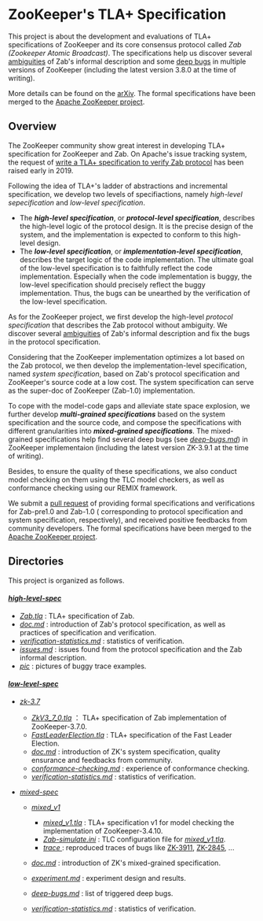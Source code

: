 # ZooKeeper's TLA+ Specification

This project is about the development and evaluations of TLA+ specifications of ZooKeeper and its core consensus protocol called *Zab (Zookeeper Atomic Broadcast)*. The specifications help us discover several [ambiguities](high-level-spec/issues.md) of Zab's informal description and some [deep bugs](low-level-spec/mixed-spec/deep-bugs.md) in multiple versions of ZooKeeper (including the latest version 3.8.0 at the time of writing). 

More details can be found on the [arXiv](https://arxiv.org/abs/2409.14301). The formal specifications have been merged to the [Apache ZooKeeper project](https://github.com/apache/zookeeper). 



## Overview

The ZooKeeper community show great interest in developing TLA+ specification for ZooKeeper and Zab. On Apache's issue tracking system, the request of [write a TLA+ specification to verify Zab protocol](https://issues.apache.org/jira/browse/ZOOKEEPER-3615) has been raised early in 2019. 

Following the idea of TLA+'s ladder of abstractions and incremental specification, we develop two levels of specifiactions, namely *high-level sepecification* and *low-level specification*. 
* The ***high-level specification***, or ***protocol-level specification***, describes the high-level logic of the protocol design. It is the precise design of the system, and the implementation is expected to conform to this high-level design.
* The ***low-level specification***, or ***implementation-level specification***, describes the target logic of the code implementation. The ultimate goal of the low-level specification is to faithfully reflect the code implementation. Especially when the code implementation is buggy, the low-level specification should precisely reflect the buggy implementation. Thus, the bugs can be unearthed by the verification of the low-level specification. 

As for the ZooKeeper project, we first develop the high-level *protocol specification* that describes the Zab protocol without ambiguity. We discover several [ambiguities](high-level-spec/issues.md) of Zab's informal description and fix the bugs in the protocol specification.

Considering that the ZooKeeper implementation optimizes a lot based on the Zab protocol, we then develop the implementation-level specification,  named *system specification*, based on Zab's protocol specification and ZooKeeper's source code at a low cost. The system specification can serve as the super-doc of ZooKeeper (Zab-1.0) implementation.

To cope with the model-code gaps and alleviate state space explosion, we further develop ***multi-grained specifications*** based on the system specification and the source code, and compose the specifications with different granularities into ***mixed-grained specifications***. The mixed-grained specifications help find several deep bugs (see *[deep-bugs.md](low-level-spec/mixed-spec/deep-bugs.md)*) in ZooKeeper implementaion (including the latest version ZK-3.9.1 at the time of writing). 

Besides, to ensure the quality of these specifications, we also conduct model checking on them using the TLC model checkers, as well as conformance checking using our REMIX framework. 

We submit a [pull request](https://github.com/apache/zookeeper/pull/1690) of providing formal specifications and verifications for Zab-pre1.0 and Zab-1.0 ( corresponding to protocol specification and system specification, respectively), and received positive feedbacks from community developers. The formal specifications have been merged to the [Apache ZooKeeper project](https://github.com/apache/zookeeper/tree/master/zookeeper-specifications). 



## Directories

This project is organized as follows.

#### *[high-level-spec](high-level-spec)*

* *[Zab.tla](protocol-spec/Zab.tla)* : TLA+ specification of Zab.
* *[doc.md](protocol-spec/doc.md)* : introduction of Zab's protocol specification, as well as practices of specification and verification. 
* *[verification-statistics.md](protocol-spec/verification-statistics.md)* : statistics of verification.
* [*issues.md*](protocol-spec/issues.md) : issues found from  the protocol specification and the Zab informal description. 
* *[pic](protocol-spec/pic)* : pictures of buggy trace examples.

#### *[low-level-spec](low-level-spec)*

* *[zk-3.7](low-level-spec/zk-3.7)*

  * *[ZkV3_7_0.tla](low-level-spec/zk-3.7/ZkV3_7_0.tla)* ： TLA+ specification of Zab implementation of ZooKeeper-3.7.0.
  * *[FastLeaderElection.tla](low-level-spec/zk-3.7/FastLeaderElection.tla)* :  TLA+ specification of the Fast Leader Election.
  * *[doc.md](low-level-spec/zk-3.7/doc.md)* : introduction of ZK's system specification, quality ensurance and feedbacks from community.
  * *[conformance-checking.md](low-level-spec/zk-3.7/conformance-checking.md)* : experience of conformance checking. 
  * *[verification-statistics.md](low-level-spec/zk-3.7/verification-statistics.md)* : statistics of verification.
* *[mixed-spec](low-level-spec/mixed-spec)*
    * *[mixed_v1](low-level-spec/mixed-spec/mixed_v1)*
        * *[mixed_v1.tla](low-level-spec/mixed-spec/mixed_v1/mixed_v1.tla)* : TLA+ specification v1 for model checking the implementation of ZooKeeper-3.4.10.
        * *[Zab-simulate.ini](low-level-spec/mixed-spec/mixed_v1/Zab-simulate.ini)* : TLC configuration file for *[mixed_v1.tla](low-level-spec/mixed-spec/mixed_v1/mixed_v1.tla)*.
        * *[trace ](low-level-spec/mixed-spec/mixed_v1/trace)*: reproduced traces of bugs like [ZK-3911](https://issues.apache.org/jira/browse/ZOOKEEPER-3911), [ZK-2845](https://issues.apache.org/jira/browse/ZOOKEEPER-2845), ...
    * *[doc.md](low-level-spec/mixed-spec/doc.md)* : introduction of ZK's mixed-grained specification. 

    * *[experiment.md](low-level-spec/mixed-spec/experiment.md)* : experiment design and results.

    * *[deep-bugs.md](low-level-spec/mixed-spec/deep-bugs.md)* : list of triggered deep bugs.

    * *[verification-statistics.md](low-level-spec/mixed-spec/verification-statistics.md)* : statistics of verification.
